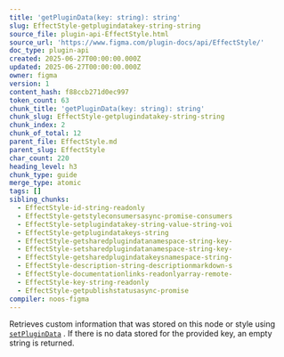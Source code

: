 ```yaml
---
title: 'getPluginData(key: string): string'
slug: EffectStyle-getplugindatakey-string-string
source_file: plugin-api-EffectStyle.html
source_url: 'https://www.figma.com/plugin-docs/api/EffectStyle/'
doc_type: plugin-api
created: 2025-06-27T00:00:00.000Z
updated: 2025-06-27T00:00:00.000Z
owner: figma
version: 1
content_hash: f88ccb271d0ec997
token_count: 63
chunk_title: 'getPluginData(key: string): string'
chunk_slug: EffectStyle-getplugindatakey-string-string
chunk_index: 2
chunk_of_total: 12
parent_file: EffectStyle.md
parent_slug: EffectStyle
char_count: 220
heading_level: h3
chunk_type: guide
merge_type: atomic
tags: []
sibling_chunks:
  - EffectStyle-id-string-readonly
  - EffectStyle-getstyleconsumersasync-promise-consumers
  - EffectStyle-setplugindatakey-string-value-string-voi
  - EffectStyle-getplugindatakeys-string
  - EffectStyle-getsharedplugindatanamespace-string-key-
  - EffectStyle-setsharedplugindatanamespace-string-key-
  - EffectStyle-getsharedplugindatakeysnamespace-string-
  - EffectStyle-description-string-descriptionmarkdown-s
  - EffectStyle-documentationlinks-readonlyarray-remote-
  - EffectStyle-key-string-readonly
  - EffectStyle-getpublishstatusasync-promise
compiler: noos-figma
---
```


Retrieves custom information that was stored on this node or style using [`setPluginData`](/plugin-docs/api/properties/nodes-setplugindata/)
. If there is no data stored for the provided key, an empty string is returned.
